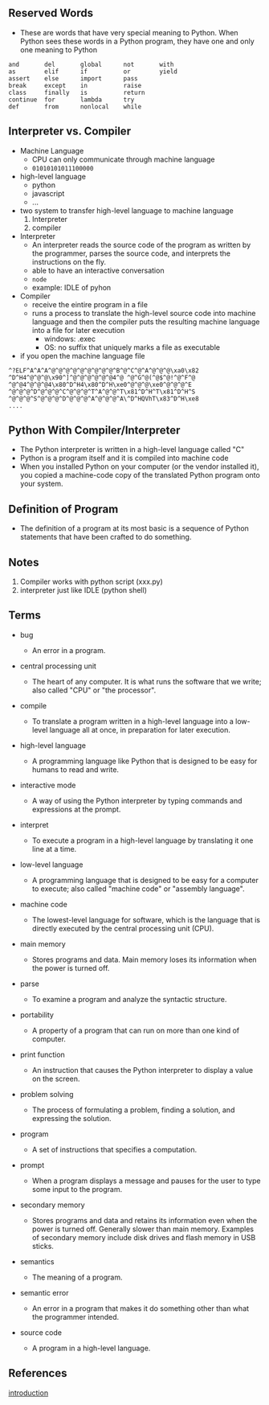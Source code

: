 
## Reserved Words
* These are words that have very special meaning to Python. When Python sees these words in a Python program, they have one and only one meaning to Python

```
and       del       global      not       with
as        elif      if          or        yield
assert    else      import      pass
break     except    in          raise
class     finally   is          return
continue  for       lambda      try
def       from      nonlocal    while
```


## Interpreter vs. Compiler
* Machine Language
  * CPU can only communicate through machine language
  * `01010101011100000`
* high-level language
  * python
  * javascript
  * ...
* two system to transfer high-level language to machine language
  1. Interpreter
  2. compiler
* Interpreter
  * An interpreter reads the source code of the program as written by the programmer, parses the source code, and interprets the instructions on the fly.
  * able to have an interactive conversation
  * `node`
  * example: IDLE of pyhon
* Compiler
  * receive the eintire program in a file
  * runs a process to translate the high-level source code into machine language and then the compiler puts the resulting machine language into a file for later execution
    * windows: .exec
    * OS: no suffix that uniquely marks a file as executable
* if you open the machine language file
```
^?ELF^A^A^A^@^@^@^@^@^@^@^@^@^B^@^C^@^A^@^@^@\xa0\x82
^D^H4^@^@^@\x90^]^@^@^@^@^@^@4^@ ^@^G^@(^@$^@!^@^F^@
^@^@4^@^@^@4\x80^D^H4\x80^D^H\xe0^@^@^@\xe0^@^@^@^E
^@^@^@^D^@^@^@^C^@^@^@^T^A^@^@^T\x81^D^H^T\x81^D^H^S
^@^@^@^S^@^@^@^D^@^@^@^A^@^@^@^A\^D^HQVhT\x83^D^H\xe8
....
```

## Python With Compiler/Interpreter
* The Python interpreter is written in a high-level language called "C"
* Python is a program itself and it is compiled into machine code
* When you installed Python on your computer (or the vendor installed it), you copied a machine-code copy of the translated Python program onto your system.


## Definition of Program
* The definition of a program at its most basic is a sequence of Python statements that have been crafted to do something.

## Notes
1. Compiler works with python script (xxx.py)
2. interpreter just like IDLE (python shell)

## Terms
* bug
  * An error in a program.

* central processing unit
  * The heart of any computer. It is what runs the software that we write; also called "CPU" or "the processor".
* compile
  * To translate a program written in a high-level language into a low-level language all at once, in preparation for later execution.
* high-level language
  * A programming language like Python that is designed to be easy for humans to read and write.
* interactive mode
  * A way of using the Python interpreter by typing commands and expressions at the prompt.
* interpret
  * To execute a program in a high-level language by translating it one line at a time.
* low-level language
  * A programming language that is designed to be easy for a computer to execute; also called "machine code" or "assembly language".
* machine code
  * The lowest-level language for software, which is the language that is directly executed by the central processing unit (CPU).
* main memory
  * Stores programs and data. Main memory loses its information when the power is turned off.
* parse
  * To examine a program and analyze the syntactic structure.
* portability
  * A property of a program that can run on more than one kind of computer.
* print function
  * An instruction that causes the Python interpreter to display a value on the screen.
* problem solving
  * The process of formulating a problem, finding a solution, and expressing the solution.
* program
  * A set of instructions that specifies a computation.
* prompt
  * When a program displays a message and pauses for the user to type some input to the program.
* secondary memory
  * Stores programs and data and retains its information even when the power is turned off. Generally slower than main memory. Examples of secondary memory include disk drives and flash memory in USB sticks.
* semantics
  * The meaning of a program.
* semantic error
  * An error in a program that makes it do something other than what the programmer intended.
* source code
  * A program in a high-level language.

## References
[introduction](https://www.py4e.com/html3/01-intro)
